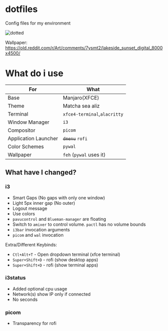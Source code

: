 # dotfiles
Config files for my environment

![dotted](https://kekvrose.me/static/dotfiles-display.png)

Wallpaper: https://old.reddit.com/r/Art/comments/7ysmt2/lakeside_sunset_digital_8000x4500/


# What do i use

|**For**| **What**|
|---|---|
|Base|Manjaro(XFCE)|
|Theme|Matcha sea aliz|
|Terminal|`xfce4-terminal`,`alacritty`|
|Window Manager| `i3`|
|Compositor|`picom`|
|Application Launcher| ~~`dmenu`~~ `rofi`|
|Color Schemes|`pywal`|
|Wallpaper| `feh` (`pywal` uses it)|


## What have I changed?
### i3

- Smart Gaps (No gaps with only one window)
- Light 5px inner gap (No outer)
- Logout message
- Use colors
- `pavucontrol` and `Blueman-manager` are floating
- Switch to `amixer` to control volume. `pactl` has no volume bounds
- `i3bar` invocation arguments
- `picom` and `wal` invocation

Extra/Different Keybinds:
- `Ctl+Alt+T` - Open dropdown terminal (xfce terminal)
- `Super+Shift+D` - rofi (show desktop apps)
- `Super+Shift+D` - rofi (show terminal apps)

### i3status

- Added optional cpu usage
- Network(s) show IP only if connected
- No seconds

### picom
- Transparency for rofi
